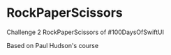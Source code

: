 # RockPaperScissors
Challenge 2 RockPaperScissors of #100DaysOfSwiftUI

Based on Paul Hudson's course
